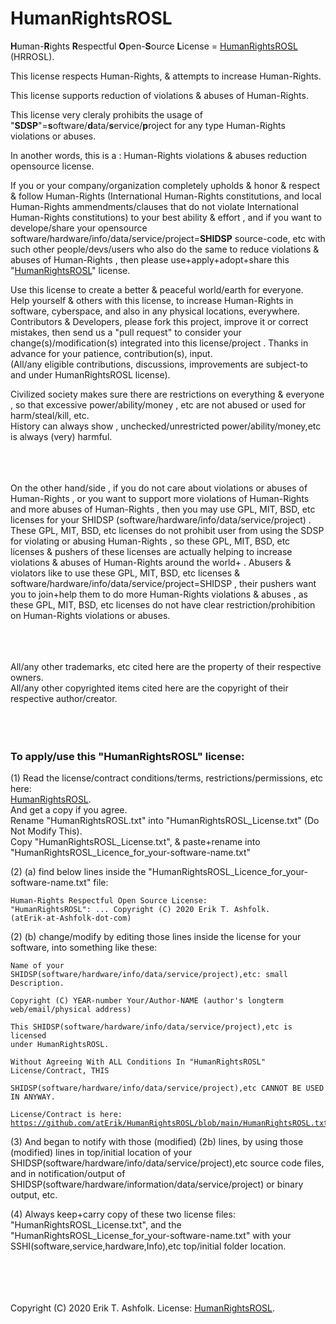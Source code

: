 <h1>HumanRightsROSL</h1>
<b>H</b>uman-<b>R</b>ights <b>R</b>espectful <b>O</b>pen-<b>S</b>ource <b>L</b>icense = <a href="HumanRightsROSL.txt">HumanRightsROSL</a> (HRROSL).  
<br />

This license respects Human-Rights, & attempts to increase Human-Rights.  

This license supports reduction of violations & abuses of Human-Rights.  

This license very cleraly prohibits the usage of "<b>SDSP</b>"=<b>s</b>oftware/<b>d</b>ata/<b>s</b>ervice/<b>p</b>roject for any type Human-Rights violations or abuses.  

In another words, this is a : Human-Rights violations & abuses reduction opensource license.  

If you or your company/organization completely upholds & honor & respect & follow Human-Rights (International Human-Rights constitutions, and local Human-Rights ammendments/clauses that do not violate International Human-Rights constitutions) to your best ability & effort , and if you want to develope/share your opensource software/hardware/info/data/service/project=<b>SHIDSP</b> source-code, etc with such other people/devs/users who also do the same to reduce violations & abuses of Human-Rights , then please use+apply+adopt+share this "<a href="HumanRightsROSL.txt">HumanRightsROSL</a>" license.  

Use this license to create a better & peaceful world/earth for everyone.  
Help yourself & others with this license, to increase Human-Rights in software, cyberspace, and also in any physical locations, everywhere.  
Contributors & Developers, please fork this project, improve it or correct mistakes, then send us a "pull request" to consider your change(s)/modification(s) integrated into this license/project . Thanks in advance for your patience, contribution(s), input.  
(All/any eligible contributions, discussions, improvements are subject-to and under HumanRightsROSL license).  

Civilized society makes sure there are restrictions on everything & everyone , so that excessive power/ability/money , etc are not abused or used for harm/steal/kill, etc.  
History can always show , unchecked/unrestricted power/ability/money,etc is always (very) harmful.  
<br />
<br />
<br />

On the other hand/side , if you do not care about violations or abuses of Human-Rights , or you want to support more violations of Human-Rights and more abuses of Human-Rights , then you may use GPL, MIT, BSD, etc licenses for your SHIDSP (software/hardware/info/data/service/project) . These GPL, MIT, BSD, etc licenses do not prohibit user from using the SDSP for violating or abusing Human-Rights , so these GPL, MIT, BSD, etc licenses & pushers of these licenses are actually helping to increase violations & abuses of Human-Rights around the world+ . Abusers & violators like to use these GPL, MIT, BSD, etc licenses & software/hardware/info/data/service/project=SHIDSP , their pushers want you to join+help them to do more Human-Rights violations & abuses , as these GPL, MIT, BSD, etc licenses do not have clear restriction/prohibition on Human-Rights violations or abuses.  
<br />
<br />
<br />

All/any other trademarks, etc cited here are the property of their respective owners.  
All/any other copyrighted items cited here are the copyright of their respective author/creator.  
<br />
<br />
<br />

<h3> To apply/use this "HumanRightsROSL" license:</h3>

(1) Read the license/contract conditions/terms, restrictions/permissions, etc here:  
<a href="HumanRightsROSL.txt">HumanRightsROSL</a>.  
And get a copy if you agree.  
Rename "HumanRightsROSL.txt" into "HumanRightsROSL_License.txt" (Do Not Modify This).  
Copy "HumanRightsROSL_License.txt", & paste+rename into "HumanRightsROSL_Licence_for_your-software-name.txt"  

(2) (a) find below lines inside the "HumanRightsROSL_Licence_for_your-software-name.txt" file:<pre><code>Human-Rights Respectful Open Source License: "HumanRightsROSL": ...
Copyright (C) 2020 Erik T. Ashfolk. (atErik-at-Ashfolk-dot-com)</code></pre>

(2) (b) change/modify by editing those lines inside the license for your software, into something like these:<pre><code>Name of your SHIDSP(software/hardware/info/data/service/project),etc: small Description.  
Copyright (C) YEAR-number Your/Author-NAME (author's longterm web/email/physical address)  
This SHIDSP(software/hardware/info/data/service/project),etc is licensed under HumanRightsROSL.  
Without Agreeing With ALL Conditions In "HumanRightsROSL" License/Contract, THIS  
SHIDSP(software/hardware/info/data/service/project),etc CANNOT BE USED IN ANYWAY.  
License/Contract is here: https://github.com/atErik/HumanRightsROSL/blob/main/HumanRightsROSL.txt</code></pre>

(3) And began to notify with those (modified) (2b) lines, by using those (modified) lines in top/initial location of your SHIDSP(software/hardware/info/data/service/project),etc source code files, and in notification/output of SHIDSP(software/hardware/information/data/service/project) or binary output, etc.  

(4) Always keep+carry copy of these two license files: "HumanRightsROSL_License.txt", and the "HumanRightsROSL_License_for_your-software-name.txt" with your SSHI(software,service,hardware,Info),etc top/initial folder location.  
<br />
<br />
<br />
<br />

Copyright (C) 2020 Erik T. Ashfolk. License: <a href="HumanRightsROSL.txt">HumanRightsROSL</a>.
